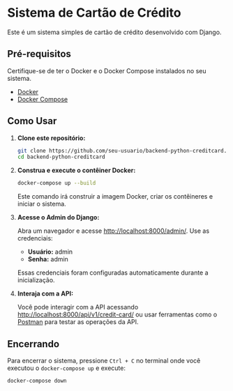 # Sistema de Cartão de Crédito

Este é um sistema simples de cartão de crédito desenvolvido com Django.

## Pré-requisitos

Certifique-se de ter o Docker e o Docker Compose instalados no seu sistema.

- [Docker](https://docs.docker.com/get-docker/)
- [Docker Compose](https://docs.docker.com/compose/install/)

## Como Usar

1. **Clone este repositório:**

    ```bash
    git clone https://github.com/seu-usuario/backend-python-creditcard.git
    cd backend-python-creditcard
    ```

2. **Construa e execute o contêiner Docker:**

    ```bash
    docker-compose up --build
    ```

    Este comando irá construir a imagem Docker, criar os contêineres e iniciar o sistema.

3. **Acesse o Admin do Django:**

    Abra um navegador e acesse [http://localhost:8000/admin/](http://localhost:8000/admin/). Use as credenciais:

    - **Usuário:** admin
    - **Senha:** admin

    Essas credenciais foram configuradas automaticamente durante a inicialização.

4. **Interaja com a API:**

    Você pode interagir com a API acessando [http://localhost:8000/api/v1/credit-card/](http://localhost:8000/api/v1/credit-card/) ou usar ferramentas como o [Postman](https://www.postman.com/) para testar as operações da API.

## Encerrando

Para encerrar o sistema, pressione `Ctrl + C` no terminal onde você executou o `docker-compose up` e execute:

```bash
docker-compose down
